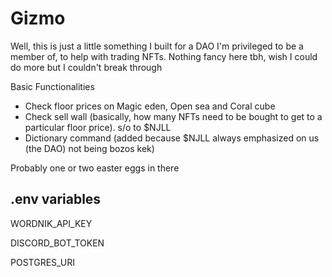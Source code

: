 # Gizmo

Well, this is just a little something I built for a DAO I'm privileged to be a member of, to help with trading NFTs. Nothing fancy here tbh, wish I could do more but I couldn't break through

Basic Functionalities
- Check floor prices on Magic eden, Open sea and Coral cube
- Check sell wall (basically, how many NFTs need to be bought to get to a particular floor price). s/o to $NJLL
- Dictionary command (added because $NJLL always emphasized on us (the DAO) not being bozos kek)

Probably one or two easter eggs in there

## .env variables
WORDNIK_API_KEY

DISCORD_BOT_TOKEN

POSTGRES_URI